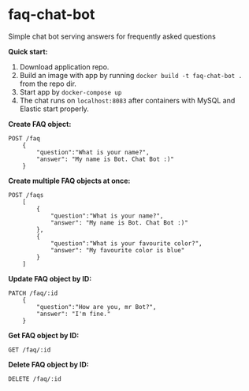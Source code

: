 # faq-chat-bot
Simple chat bot serving answers for frequently asked questions

**Quick start:**

1. Download application repo.
2. Build an image with app by running `docker build -t faq-chat-bot .` from the repo dir.
3. Start app by `docker-compose up`
4. The chat runs on `localhost:8083` after containers with MySQL and Elastic start properly.

**Create FAQ object:**
```text
POST /faq
    {
        "question":"What is your name?",
        "answer": "My name is Bot. Chat Bot :)"
    }
```

**Create multiple FAQ objects at once:**
```text
POST /faqs
    [
        {
            "question":"What is your name?",
            "answer": "My name is Bot. Chat Bot :)"
        },
        {
            "question":"What is your favourite color?",
            "answer": "My favourite color is blue"
        }
    ]
```
**Update FAQ object by ID:**
```text
PATCH /faq/:id
    {
        "question":"How are you, mr Bot?",
        "answer": "I'm fine."
    }
```

**Get FAQ object by ID:**
```text
GET /faq/:id
```

**Delete FAQ object by ID:**
```text
DELETE /faq/:id
```
